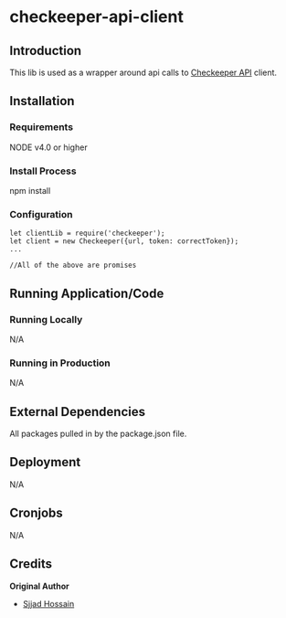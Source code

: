 # checkeeper-api-client

## Introduction


This lib is used as a wrapper around api calls to [Checkeeper API](http://checkeeper.com/api/) client.

## Installation

### Requirements

NODE v4.0 or higher

### Install Process
npm install

### Configuration	
	let clientLib = require('checkeeper');
	let client = new Checkeeper({url, token: correctToken});
	...

	//All of the above are promises

## Running Application/Code

### Running Locally
N/A

### Running in Production
N/A

## External Dependencies
All packages pulled in by the package.json file.

## Deployment

N/A

## Cronjobs
N/A

## Credits

**Original Author**

* [Sjjad Hossain](https://github.com/EnosisSajjad)

